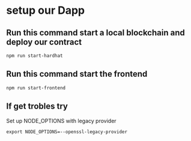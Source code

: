 # setup our Dapp

## Run this command start a local blockchain and deploy our contract
```shell
npm run start-hardhat
```

## Run this command start the frontend
```shell
npm run start-frontend
```
## If get trobles try
Set up NODE_OPTIONS with legacy provider
```shell
export NODE_OPTIONS=--openssl-legacy-provider
```